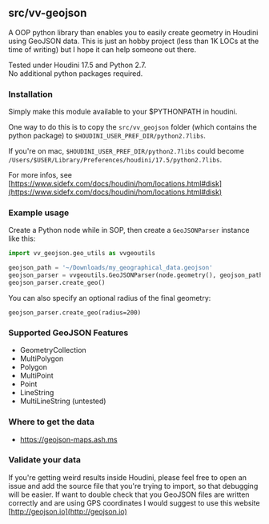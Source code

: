 ## src/vv-geojson
A OOP python library than enables you to easily create geometry in Houdini using GeoJSON data.
This is just an hobby project (less than 1K LOCs at the time of writing) but I hope it can help someone out there.

Tested under Houdini 17.5 and Python 2.7.
<br>
No additional python packages required.

### Installation
Simply make this module available to your $PYTHONPATH in houdini.

One way to do this is to copy the `src/vv_geojson` folder (which contains the python package) to `$HOUDINI_USER_PREF_DIR/python2.7libs`.

If you're on mac, `$HOUDINI_USER_PREF_DIR/python2.7libs` could become `/Users/$USER/Library/Preferences/houdini/17.5/python2.7libs`.

For more infos, see [https://www.sidefx.com/docs/houdini/hom/locations.html#disk](https://www.sidefx.com/docs/houdini/hom/locations.html#disk)

### Example usage
Create a Python node while in SOP,
 then create a `GeoJSONParser` instance like this:

```python
import vv_geojson.geo_utils as vvgeoutils

geojson_path = '~/Downloads/my_geographical_data.geojson'
geojson_parser = vvgeoutils.GeoJSONParser(node.geometry(), geojson_path)
geojson_parser.create_geo()
```

You can also specify an optional radius of the final geometry:

```
geojson_parser.create_geo(radius=200)
```

### Supported GeoJSON Features
- GeometryCollection
- MultiPolygon
- Polygon
- MultiPoint
- Point
- LineString
- MultiLineString (untested)


### Where to get the data
- https://geojson-maps.ash.ms

### Validate your data
If you're getting weird results inside Houdini, please feel free to open an issue and add the source file that you're trying to import, so that debugging will be easier. If want to double check that you GeoJSON files are written correctly and are using GPS coordinates I would suggest to use this website [http://geojson.io](http://geojson.io)
